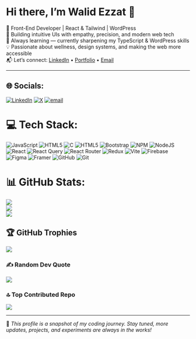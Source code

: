 # Hi there, I’m Walid Ezzat 👋

🚀 Front-End Developer | React & Tailwind | WordPress   
🎯 Building intuitive UIs with empathy, precision, and modern web tech  
🌱 Always learning — currently sharpening my TypeScript & WordPress skills  
💡 Passionate about wellness, design systems, and making the web more accessible  
📬 Let’s connect: [LinkedIn](https://www.linkedin.com/in/walid-ezzat/) • [Portfolio](https://walid-ezzat-portfolio.vercel.app/) • [Email](mailto:your@email.com)

---


## 🌐 Socials:
[![LinkedIn](https://img.shields.io/badge/LinkedIn-%230077B5.svg?logo=linkedin&logoColor=white)](https://linkedin.com/in/https://www.linkedin.com/in/walid-ezzat/) [![X](https://img.shields.io/badge/X-black.svg?logo=X&logoColor=white)](https://x.com/https://x.com/walidezzat90) [![email](https://img.shields.io/badge/Email-D14836?logo=gmail&logoColor=white)](mailto:walidelbourdiney25@gmail.com) 

# 💻 Tech Stack:
![JavaScript](https://img.shields.io/badge/javascript-%23323330.svg?style=for-the-badge&logo=javascript&logoColor=%23F7DF1E) ![HTML5](https://img.shields.io/badge/html5-%23E34F26.svg?style=for-the-badge&logo=html5&logoColor=white) ![C](https://img.shields.io/badge/c-%2300599C.svg?style=for-the-badge&logo=c&logoColor=white) ![HTML5](https://img.shields.io/badge/html5-%23E34F26.svg?style=for-the-badge&logo=html5&logoColor=white) ![Bootstrap](https://img.shields.io/badge/bootstrap-%238511FA.svg?style=for-the-badge&logo=bootstrap&logoColor=white) ![NPM](https://img.shields.io/badge/NPM-%23CB3837.svg?style=for-the-badge&logo=npm&logoColor=white) ![NodeJS](https://img.shields.io/badge/node.js-6DA55F?style=for-the-badge&logo=node.js&logoColor=white) ![React](https://img.shields.io/badge/react-%2320232a.svg?style=for-the-badge&logo=react&logoColor=%2361DAFB) ![React Query](https://img.shields.io/badge/-React%20Query-FF4154?style=for-the-badge&logo=react%20query&logoColor=white) ![React Router](https://img.shields.io/badge/React_Router-CA4245?style=for-the-badge&logo=react-router&logoColor=white) ![Redux](https://img.shields.io/badge/redux-%23593d88.svg?style=for-the-badge&logo=redux&logoColor=white) ![Vite](https://img.shields.io/badge/vite-%23646CFF.svg?style=for-the-badge&logo=vite&logoColor=white) ![Firebase](https://img.shields.io/badge/firebase-a08021?style=for-the-badge&logo=firebase&logoColor=ffcd34) ![Figma](https://img.shields.io/badge/figma-%23F24E1E.svg?style=for-the-badge&logo=figma&logoColor=white) ![Framer](https://img.shields.io/badge/Framer-black?style=for-the-badge&logo=framer&logoColor=blue) ![GitHub](https://img.shields.io/badge/github-%23121011.svg?style=for-the-badge&logo=github&logoColor=white) ![Git](https://img.shields.io/badge/git-%23F05033.svg?style=for-the-badge&logo=git&logoColor=white)
# 📊 GitHub Stats:
![](https://github-readme-stats.vercel.app/api?username=walidelbourdiney&theme=shadow_green&hide_border=false&include_all_commits=true&count_private=true)<br/>
![](https://nirzak-streak-stats.vercel.app/?user=walidelbourdiney&theme=shadow_green&hide_border=false)<br/>
![](https://github-readme-stats.vercel.app/api/top-langs/?username=walidelbourdiney&theme=shadow_green&hide_border=false&include_all_commits=true&count_private=true&layout=compact)

## 🏆 GitHub Trophies
![](https://github-profile-trophy.vercel.app/?username=walidelbourdiney&theme=radical&no-frame=false&no-bg=true&margin-w=4)

### ✍️ Random Dev Quote
![](https://quotes-github-readme.vercel.app/api?type=horizontal&theme=radical)

### 🔝 Top Contributed Repo
![](https://github-contributor-stats.vercel.app/api?username=walidelbourdiney&limit=5&theme=dark&combine_all_yearly_contributions=true)

<!-- Proudly created with GPRM ( https://gprm.itsvg.in ) -->
---

📌 *This profile is a snapshot of my coding journey. Stay tuned, more updates, projects, and experiments are always in the works!*
